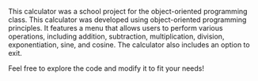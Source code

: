This calculator was a school project for the object-oriented programming class.
This calculator was developed using object-oriented programming principles. It features a menu that allows users to perform various operations, including addition, subtraction, multiplication, division, exponentiation, sine, and cosine. The calculator also includes an option to exit.

Feel free to explore the code and modify it to fit your needs!